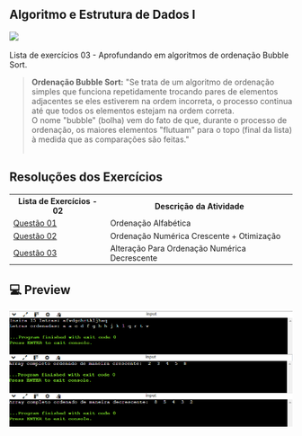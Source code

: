 ## Algoritmo e Estrutura de Dados I
![](https://img.shields.io/badge/c-000000?style=for-the-badge&logo=cc&logoColor=white)

Lista de exercícios 03 - Aprofundando em algoritmos de ordenação Bubble Sort.

> <b>Ordenação Bubble Sort:</b> "Se trata de um algoritmo de ordenação simples que funciona repetidamente trocando pares de elementos adjacentes se eles estiverem na ordem incorreta, o processo continua até que todos os elementos estejam na ordem correta. <br>O nome "bubble" (bolha) vem do fato de que, durante o processo de ordenação, os maiores elementos "flutuam" para o topo (final da lista) à medida que as comparações são feitas."
<br> <br>


## Resoluções dos Exercícios
<table>
    <tr>
        <th>Lista de Exercícios - 02</th>
        <th>Descrição da Atividade</th>
    </tr>
    <tr>
        <td><a href="./questao_01.c">Questão 01</a></td>
        <td>Ordenação Alfabética</td>
    </tr>
    <tr>
        <td><a href="./questao_02.c">Questão 02</a></td>
        <td>Ordenação Numérica Crescente + Otimização</td>
    </tr>
    <tr>
        <td><a href="./questao_03.c">Questão 03</a></td>
        <td>Alteração Para Ordenação Numérica Decrescente</td>
    </tr>
</table>

## 💻 Preview

<img src="../assets/resume_list/preview_list03.png">